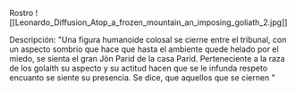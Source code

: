 Rostro
	![[Leonardo_Diffusion_Atop_a_frozen_mountain_an_imposing_goliath_2.jpg]]


Descripción:
	"Una figura humanoide colosal se cierne entre el tribunal, con un aspecto sombrío que hace que hasta el ambiente quede helado por el miedo, se sienta el gran Jön Parid de la casa Parid.
	Perteneciente a la raza de los golaith su aspecto y su actitud hacen que se le infunda respeto encuanto se siente su presencia. Se dice, que aquellos que se ciernen "